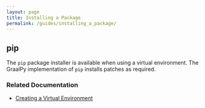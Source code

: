 ```yaml
---
layout: page
title: Installing a Package
permalink: /guides/installing_a_package/
---
```

## pip
The `pip` package installer is available when using a virtual environment. 
The GraalPy implementation of `pip` installs patches as required. 

### Related Documentation
* [Creating a Virtual Environment](/guides/creating_a_virtual_environment/)